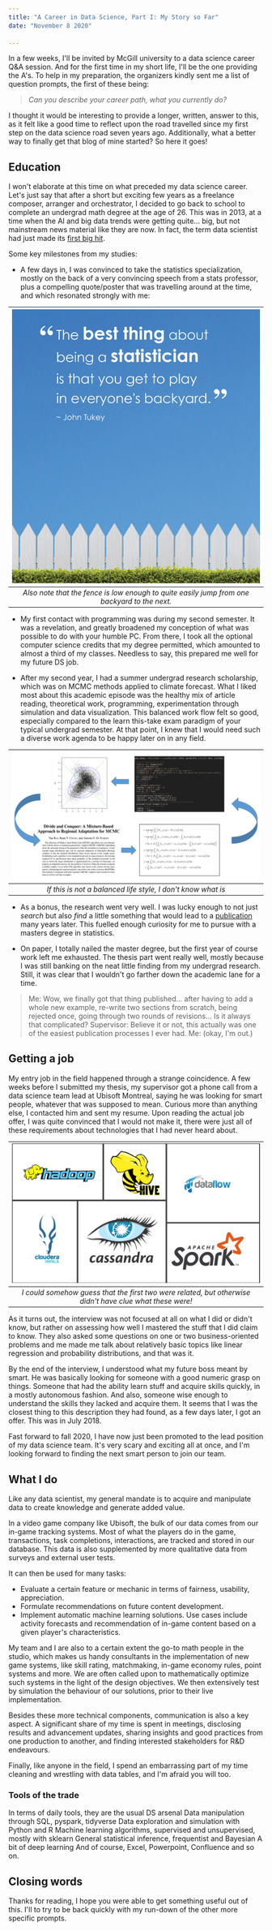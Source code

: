 ```yaml
---
title: "A Career in Data Science, Part I: My Story so Far"
date: "November 8 2020"

---
```


In a few weeks, I'll be invited by McGill university to a data science career Q&A session. And for the first time in my short life, I'll be the one providing the A's. To help in my preparation, the organizers kindly sent me a list of question prompts, the first of these being:

> *Can you describe your career path, what you currently do?*

I thought it would be interesting to provide a longer, written, answer to this, as it felt like a good time to reflect upon the road travelled since my first step on the data science road seven years ago. Additionally, what a better way to finally get that blog of mine started? So here it goes!

Education
---------

I won't elaborate at this time on what preceded my data science career. Let's just say that after a short but exciting few years as a freelance composer, arranger and orchestrator, I decided to go back to school to complete an undergrad math degree at the age of 26. This was in 2013, at a time when the AI and big data trends were getting quite... big, but not mainstream news material like they are now. In fact, the term data scientist had just made its [first big hit](https://hbr.org/2012/10/data-scientist-the-sexiest-job-of-the-21st-century).

Some key milestones from my studies:

-   A few days in, I was convinced to take the statistics specialization, mostly on the back of a very convincing speech from a stats professor, plus a compelling quote/poster that was travelling around at the time, and which resonated strongly with me:

|         ![tukeyquote](../images/tukey_quote.png)         |
|:------------------------------------------------------------:|
| *Also note that the fence is low enough to quite easily jump from one backyard to the next.* |


- My first contact with programming was during my second semester. It was a revelation, and greatly broadened my conception of what was possible to do with your humble PC. From there, I took all the optional computer science credits that my degree permitted, which amounted to almost a third of my classes. Needless to say, this prepared me well for my future DS job.

-   After my second year, I had a summer undergrad research scholarship, which was on MCMC methods applied to climate forecast. What I liked most about this academic episode was the healthy mix of article reading, theoretical work, programming, experimentation through simulation and data visualization. This balanced work flow felt so good, especially compared to the learn this-take exam paradigm of your typical undergrad semester. At that point, I knew that I would need such a diverse work agenda to be happy later on in any field.

|         ![mcmc\_balance](../images/mcmc_balance.png)         |
|:------------------------------------------------------------:|
| *If this is not a balanced life style, I don't know what is* |

- As a bonus, the research went very well. I was lucky enough to not just *search* but also *find* a little something that would lead to a [publication](https://onlinelibrary.wiley.com/doi/abs/10.1002/cjs.11562?af=R) many years later. This fuelled enough curiosity for me to pursue with a masters degree in statistics.

-   On paper, I totally nailed the master degree, but the first year of course work left me exhausted. The thesis part went really well, mostly because I was still banking on the neat little finding from my undergrad research. Still, it was clear that I wouldn't go farther down the academic lane for a time.

> Me: Wow, we finally got that thing published... after having to add a whole new example, re-write two sections from scratch, being rejected once, going through two rounds of revisions... Is it always that complicated?
> Supervisor: Believe it or not, this actually was one of the easiest publication processes I ever had.
> Me: (okay, I'm out.)

Getting a job
-------------

My entry job in the field happened through a strange coincidence. A few weeks before I submitted my thesis, my supervisor got a phone call from a data science team lead at Ubisoft Montreal, saying he was looking for smart people, whatever that was supposed to mean. Curious more than anything else, I contacted him and sent my resume. Upon reading the actual job offer, I was quite convinced that I would not make it, there were just all of these requirements about technologies that I had never heard about.

|         ![techs](../images/technologies.png)         |
|:------------------------------------------------------------:|
| *I could somehow guess that the first two were related, but otherwise didn't have clue what these were!* |

As it turns out, the interview was not focused at all on what I did or didn't know, but rather on assessing how well I mastered the stuff that I did claim to know. They also asked some questions on one or two business-oriented problems and me made me talk about relatively basic topics like linear regression and probability distributions, and that was it.

By the end of the interview, I understood what my future boss meant by smart. He was basically looking for someone with a good numeric grasp on things. Someone that had the ability learn stuff and acquire skills quickly, in a mostly autonomous fashion. And also, someone wise enough to understand the skills they lacked and acquire them. It seems that I was the closest thing to this description they had found, as a few days later, I got an offer. This was in July 2018.

Fast forward to fall 2020, I have now just been promoted to the lead position of my data science team. It's very scary and exciting all at once, and I'm looking forward to finding the next smart person to join our team.

What I do
---------

Like any data scientist, my general mandate is to acquire and manipulate data to create knowledge and generate added value.

In a video game company like Ubisoft, the bulk of our data comes from our in-game tracking systems. Most of what the players do in the game, transactions, task completions, interactions, are tracked and stored in our database. This data is also supplemented by more qualitative data from surveys and external user tests.

It can then be used for many tasks:

-   Evaluate a certain feature or mechanic in terms of fairness, usability, appreciation.
-   Formulate recommendations on future content development.
-   Implement automatic machine learning solutions. Use cases include activity forecasts and recommendation of in-game content based on a given player's characteristics.

My team and I are also to a certain extent the go-to math people in the studio, which makes us handy consultants in the implementation of new game systems, like skill rating, matchmaking, in-game economy rules, point systems and more. We are often called upon to mathematically optimize such systems in the light of the design objectives. We then extensively test by simulation the behaviour of our solutions, prior to their live implementation.

Besides these more technical components, communication is also a key aspect. A significant share of my time is spent in meetings, disclosing results and advancement updates, sharing insights and good practices from one production to another, and finding interested stakeholders for R&D endeavours.

Finally, like anyone in the field, I spend an embarrassing part of my time cleaning and wrestling with data tables, and I'm afraid you will too.

### Tools of the trade

In terms of daily tools, they are the usual DS arsenal Data manipulation through SQL, pyspark, tidyverse Data exploration and simulation with Python and R Machine learning algorithms, supervised and unsupervised, mostly with sklearn General statistical inference, frequentist and Bayesian A bit of deep learning And of course, Excel, Powerpoint, Confluence and so on.

Closing words
-------------

Thanks for reading, I hope you were able to get something useful out of this. I'll to try to be back quickly with my run-down of the other more specific prompts.
